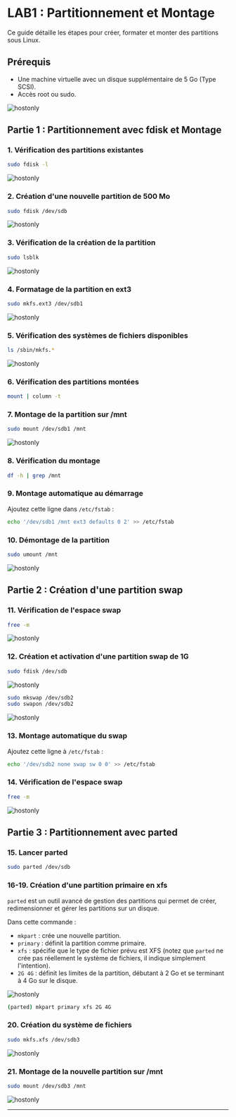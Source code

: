 # LAB1 : Partitionnement et Montage

Ce guide détaille les étapes pour créer, formater et monter des partitions sous Linux.

## Prérequis
- Une machine virtuelle avec un disque supplémentaire de 5 Go (Type SCSI).
- Accès root ou sudo.

![hostonly](Images/disque.png)

## Partie 1 : Partitionnement avec fdisk et Montage
### 1. Vérification des partitions existantes
```bash
sudo fdisk -l
```
![hostonly](Images/fdisk.png)


### 2. Création d'une nouvelle partition de 500 Mo
```bash
sudo fdisk /dev/sdb
```

![hostonly](Images/fdisk1.png)

### 3. Vérification de la création de la partition
```bash
sudo lsblk
```
![hostonly](Images/lsblk.png)


### 4. Formatage de la partition en ext3
```bash
sudo mkfs.ext3 /dev/sdb1
```
![hostonly](Images/mkfs1.png)

### 5. Vérification des systèmes de fichiers disponibles
```bash
ls /sbin/mkfs.*
```

![hostonly](Images/SF.png)

### 6. Vérification des partitions montées
```bash
mount | column -t
```



### 7. Montage de la partition sur /mnt
```bash
sudo mount /dev/sdb1 /mnt
```
![hostonly](Images/mount1.png)

### 8. Vérification du montage
```bash
df -h | grep /mnt
```

### 9. Montage automatique au démarrage
Ajoutez cette ligne dans `/etc/fstab` :
```bash
echo '/dev/sdb1 /mnt ext3 defaults 0 2' >> /etc/fstab
```

### 10. Démontage de la partition
```bash
sudo umount /mnt
```
![hostonly](Images/umount.png)

## Partie 2 : Création d'une partition swap
### 11. Vérification de l'espace swap
```bash
free -m
```
![hostonly](Images/free.png)

### 12. Création et activation d'une partition swap de 1G
```bash
sudo fdisk /dev/sdb
```
![hostonly](Images/fdisk2.png)

```bash
sudo mkswap /dev/sdb2
sudo swapon /dev/sdb2
```
![hostonly](Images/mkswap.png)



### 13. Montage automatique du swap
Ajoutez cette ligne à `/etc/fstab` :
```bash
echo '/dev/sdb2 none swap sw 0 0' >> /etc/fstab
```

### 14. Vérification de l'espace swap
```bash
free -m
```
![hostonly](Images/free2.png)

## Partie 3 : Partitionnement avec parted
### 15. Lancer parted
```bash
sudo parted /dev/sdb
```


### 16-19. Création d'une partition primaire en xfs
`parted` est un outil avancé de gestion des partitions qui permet de créer, redimensionner et gérer les partitions sur un disque.

Dans cette commande :
- `mkpart` : crée une nouvelle partition.
- `primary` : définit la partition comme primaire.
- `xfs` : spécifie que le type de fichier prévu est XFS (notez que `parted` ne crée pas réellement le système de fichiers, il indique simplement l'intention).
- `2G 4G` : définit les limites de la partition, débutant à 2 Go et se terminant à 4 Go sur le disque.

![hostonly](Images/parted.png)


```bash
(parted) mkpart primary xfs 2G 4G
```

### 20. Création du système de fichiers
```bash
sudo mkfs.xfs /dev/sdb3
```
![hostonly](Images/mkfs2.png)

### 21. Montage de la nouvelle partition sur /mnt
```bash
sudo mount /dev/sdb3 /mnt
```
![hostonly](Images/mount2.png)

---
